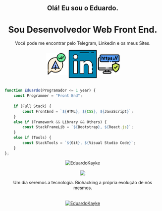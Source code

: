 <h2 align="center">Olá! Eu sou o Eduardo.</h2>
<div align="center"> 

# Sou Desenvolvedor Web Front End. <br>
Você pode me encontrar pelo Telegram, Linkedin e os meus Sites. 

<a href="https://web.telegram.org/z/#-1582796052"><img align="center" src="images/telegram.png" target='_blank' alt="Telegram Logo" height="70" width="70" /></a>
<a href="https://linkedin.com/in/eduardokaykedasilva"><img align="center" src="images/linkedin.png" alt="Linkedin Logo" height="90" width="90" /></a>
<a href="https://linktr.ee/EduardoKayke"><img align="center" src="images/sitepessoal.png" alt="Sites" height="70" width="70" /></a><br><br>
    
</div>

<div align="left">
    
```js       
function Eduardo(Programador <= 1 year) {
    const Programmer = "Front End";
    
    if (Full Stack) {
        const FrontEnd = `${HTML}, ${CSS}, ${JavaScript}`;
    }
    else if (Framework && Library && Others) {
        const StackFrameLib = `${Bootstrap}, ${React.js}`;
    }
    else if (Tools) {
        const StackTools = `${Git}, ${Visual Studio Code}`;
    }
};
```
</div>  
    
<p align="center">
  <img src="http://github-readme-streak-stats.herokuapp.com?user=EduardoKayke&theme=dracula" alt="EduardoKayke" width="410" />
</p>
    
<p align="center">
  <img align="center" src="https://github-readme-stats.vercel.app/api/top-langs/?username=EduardoKayke&layout=compact&theme=radical" width="410"/>
</p>      
    
<div align="center">
Um dia seremos a tecnologia. Biohacking a própria evolução de nós mesmos.<br><br>

<p><a href="https://www.buymeacoffee.com/EduardoKayke"> <img align="center" src="https://cdn.buymeacoffee.com/buttons/v2/default-yellow.png" height="50" width="210" alt="EduardoKayke" /></a></a></p>

